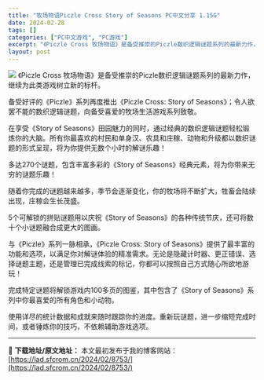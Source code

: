 ```yaml
---
title: "牧场物语Piczle Cross Story of Seasons PC中文分享 1.15G"
date: 2024-02-28
tags: []
categories: ["PC中文游戏", "PC游戏"]
excerpt: "《Piczle Cross 牧场物语》是备受推崇的Piczle数织逻辑谜题系列的最新力作，继续为此类游戏树立新的标杆。 备受好评的《Piczle》系列再度推出《Piczle Cross: Story of Seasons》；令人欲罢不能的数织逻辑谜题，向备受喜爱的牧场生活游戏系列致敬。 在享受《St&hellip;"
layout: post
---
```


<img class="game_header_image_full aligncenter" src="https://cdn.cloudflare.steamstatic.com/steam/apps/2591070/header_schinese.jpg?t=1708991765" />
《Piczle Cross 牧场物语》是备受推崇的Piczle数织逻辑谜题系列的最新力作，继续为此类游戏树立新的标杆。

备受好评的《Piczle》系列再度推出《Piczle Cross: Story of Seasons》；令人欲罢不能的数织逻辑谜题，向备受喜爱的牧场生活游戏系列致敬。

在享受《Story of Seasons》田园魅力的同时，通过经典的数织逻辑谜题轻松锻炼你的大脑。所有你最喜欢的村民和单身汉、农具和庄稼、动物和升级都以数织谜题的形式呈现，将为你提供无数个小时的解谜乐趣！

多达270个谜题，包含丰富多彩的《Story of Seasons》经典元素，将为你带来无穷的谜题乐趣！

随着你完成的谜题越来越多，季节会逐渐变化，你的牧场将不断扩大，牲畜会陆续出现，庄稼会生长茂盛。

5个可解锁的拼贴谜题用以庆祝《Story of Seasons》的各种传统节庆，还可将数十个小谜题融合成更大的图画。

与《Piczle》系列一脉相承，《Piczle Cross: Story of Seasons》提供了最丰富的功能和选项，以满足你对解谜体验的精准需求。无论是隐藏计时器、更正错误、选择谜题主题，还是管理已完成线索的标记，你都可以按照自己方式随心所欲地游玩！

完成特定谜题将解锁游戏内100多页的图鉴，其中包含了《Story of Seasons》系列中你最喜爱的所有角色和小动物。

使用详尽的统计数据和成就来随时跟踪你的进度。重新玩谜题，进一步缩短完成时间，或者锤炼你的技巧，不依赖辅助游戏选项。

---
📖 **下载地址/原文地址：** 本文最初发布于我的博客网站：[https://lad.sfcrom.cn/2024/02/8753/](https://lad.sfcrom.cn/2024/02/8753/)
